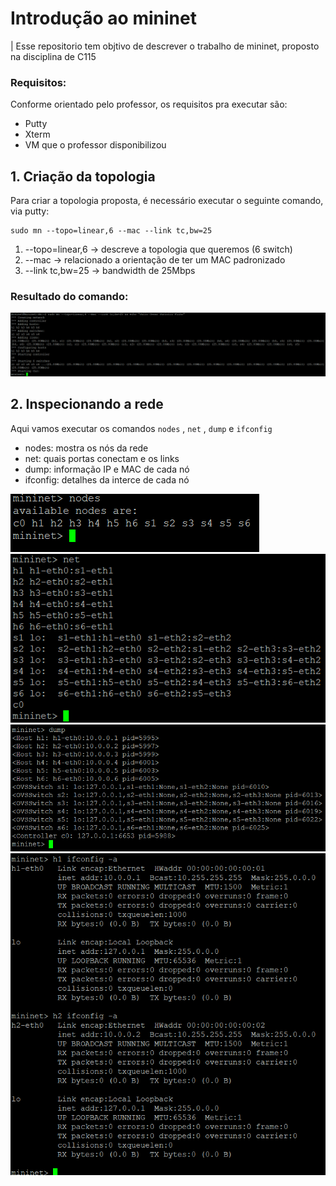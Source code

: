 # Introdução ao mininet
| Esse repositorio tem objtivo de descrever o trabalho de mininet, proposto na disciplina de C115

### Requisitos:
Conforme orientado pelo professor, os requisitos pra executar são:
- Putty
- Xterm
- VM que o professor disponibilizou

## 1. Criação da topologia
Para criar a topologia proposta, é necessário executar o seguinte comando, via putty:

```
sudo mn --topo=linear,6 --mac --link tc,bw=25
```

1. --topo=linear,6 -> descreve a topologia que queremos (6 switch)
2. --mac -> relacionado a orientação de ter um MAC padronizado
3. --link tc,bw=25 -> bandwidth de 25Mbps

### Resultado do comando:

![Screenshot 1](./screenshot1.png)

## 2. Inspecionando a rede
Aqui vamos executar os comandos `nodes` , `net` , `dump` e `ifconfig`

- nodes: mostra os nós da rede
- net: quais portas conectam e os links
- dump: informação IP e MAC de cada nó
- ifconfig: detalhes da interce de cada nó

  
![Screenshot 2](./screenshot2.png)
![Screenshot 3](./screenshot3.png)
![Screenshot 4](./screenshot4.png)
![Screenshot 5](./screenshot5.png)

